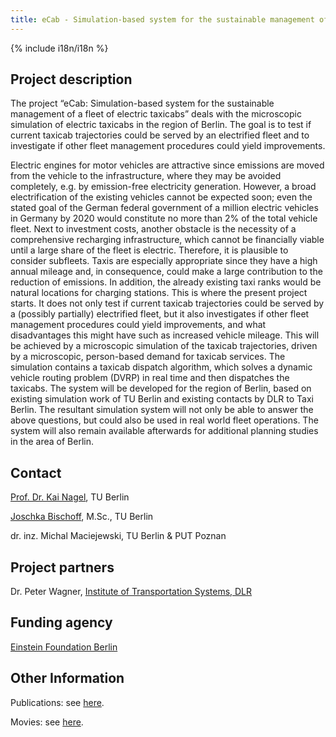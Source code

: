 ```yaml
---
title: eCab - Simulation-based system for the sustainable management of a fleet of electric taxicabs
---
```


{% include i18n/i18n %}

<div class="invert-images" markdown=1>

## Project description

The project “eCab: Simulation-based system for the sustainable management of a fleet of electric taxicabs” deals with the microscopic simulation of electric taxicabs in the region of Berlin. The goal is to test if current taxicab trajectories could be served by an electrified fleet and to investigate if other fleet management procedures could yield improvements.

Electric engines for motor vehicles are attractive since emissions are moved from the vehicle to the infrastructure, where they may be avoided completely, e.g. by emission-free electricity generation. However, a broad electrification of the existing vehicles cannot be expected soon; even the stated goal of the German federal government of a million electric vehicles in Germany by 2020 would constitute no more than 2% of the total vehicle fleet. Next to investment costs, another obstacle is the necessity of a comprehensive recharging infrastructure, which cannot be financially viable until a large share of the fleet is electric. Therefore, it is plausible to consider subfleets. Taxis are especially appropriate since they have a high annual mileage and, in consequence, could make a large contribution to the reduction of emissions. In addition, the already existing taxi ranks would be natural locations for charging stations. This is where the present project starts. It does not only test if current taxicab trajectories could be served by a (possibly partially) electrified fleet, but it also investigates if other fleet management procedures could yield improvements, and what disadvantages this might have such as increased vehicle mileage. This will be achieved by a microscopic simulation of the taxicab trajectories, driven by a microscopic, person-based demand for taxicab services. The simulation contains a taxicab dispatch algorithm, which solves a dynamic vehicle routing problem (DVRP) in real time and then dispatches the taxicabs. The system will be developed for the region of Berlin, based on existing simulation work of TU Berlin and existing contacts by DLR to Taxi Berlin. The resultant simulation system will not only be able to answer the above questions, but could also be used in real world fleet operations. The system will also remain available afterwards for additional planning studies in the area of Berlin.

## Contact

[Prof. Dr. Kai Nagel](https://www.tu.berlin/vsp/team), TU Berlin

[Joschka Bischoff](https://www.tu.berlin/vsp/team), M.Sc., TU Berlin

dr. inz. Michal Maciejewski, TU Berlin & PUT Poznan

## Project partners

Dr. Peter Wagner, [Institute of Transportation Systems, DLR](http://www.dlr.de/fs/en/desktopdefault.aspx/tabid-1221/1665_read-3070/)

## Funding agency

[Einstein Foundation Berlin](http://www.einsteinfoundation.de/de/start.html)

## Other Information

Publications: see [here](https://vsp.berlin/publications/?tags=einstein-eCab).

Movies: see [here](/projects/2013/eCab_movies).